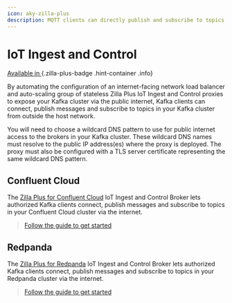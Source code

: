 ```yaml
---
icon: aky-zilla-plus
description: MQTT clients can directly publish and subscribe to topics through MQTT entry points into your Kafka cluster.
---
```


# IoT Ingest and Control

[Available in <ZillaPlus/>](https://www.aklivity.io/products/zilla-plus)
{.zilla-plus-badge .hint-container .info}

By automating the configuration of an internet-facing network load balancer and auto-scaling group of stateless Zilla Plus IoT Ingest and Control proxies to expose your Kafka cluster via the public internet, Kafka clients can connect, publish messages and subscribe to topics in your Kafka cluster from outside the host network.

You will need to choose a wildcard DNS pattern to use for public internet access to the brokers in your Kafka cluster. These wildcard DNS names must resolve to the public IP address(es) where the <ZillaPlus/> proxy is deployed. The <ZillaPlus/> proxy must also be configured with a TLS server certificate representing the same wildcard DNS pattern.

## Confluent Cloud

The [Zilla Plus for Confluent Cloud](https://aws.amazon.com/marketplace/pp/prodview-jshnzslazfm44) IoT Ingest and Control Broker lets authorized Kafka clients connect, publish messages and subscribe to topics in your Confluent Cloud cluster via the internet.

> [Follow the guide to get started](../../how-tos/confluent-cloud/iot-ingest-control.md)

## Redpanda

The [Zilla Plus for Redpanda](https://aws.amazon.com/marketplace/pp/prodview-jshnzslazfm44) IoT Ingest and Control Broker lets authorized Kafka clients connect, publish messages and subscribe to topics in your Redpanda cluster via the internet.

> [Follow the guide to get started](../../how-tos/redpanda/iot-ingest-control.md)
